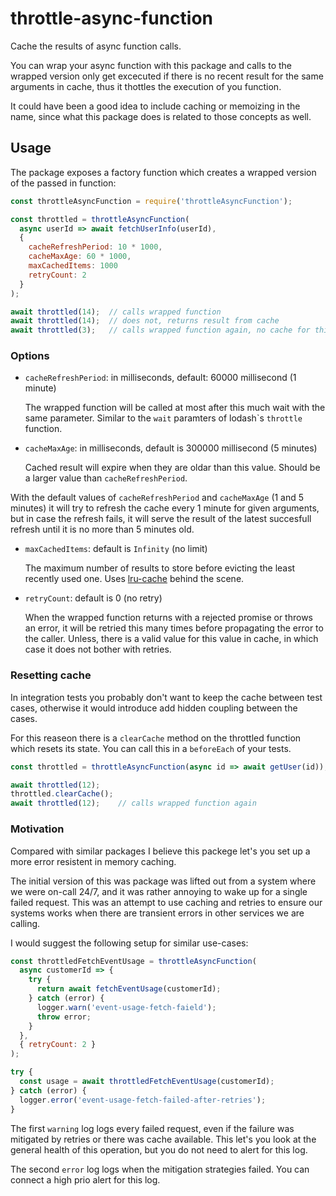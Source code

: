 # throttle-async-function

Cache the results of async function calls.

You can wrap your async function with this package and calls to the
wrapped version only get excecuted if there is no recent result for the same arguments in
cache, thus it thottles the execution of you function.

It could have been a good idea to include caching or memoizing in the name, since what
this package does is related to those concepts as well.

## Usage

The package exposes a factory function which creates a wrapped version of the passed in
function:

```js
const throttleAsyncFunction = require('throttleAsyncFunction');

const throttled = throttleAsyncFunction(
  async userId => await fetchUserInfo(userId),
  {
    cacheRefreshPeriod: 10 * 1000,
    cacheMaxAge: 60 * 1000,
    maxCachedItems: 1000
    retryCount: 2
  }
);

await throttled(14);  // calls wrapped function
await throttled(14);  // does not, returns result from cache
await throttled(3);   // calls wrapped function again, no cache for this argument
```

### Options

- `cacheRefreshPeriod`: in milliseconds, default: 60000 millisecond (1 minute)

  The wrapped function will be called at most after this much wait with the same parameter.
  Similar to the `wait` paramters of lodash\`s `throttle` function.

- `cacheMaxAge`: in milliseconds, default is 300000 millisecond (5 minutes)

  Cached result will expire when they are oldar than this value.
  Should be a larger value than `cacheRefreshPeriod`.

With the default values of `cacheRefreshPeriod` and `cacheMaxAge` (1 and 5 minutes)
it will try to refresh the cache every 1 minute for given arguments, but in case
the refresh fails, it will serve the result of the latest succesfull refresh until it is
no more than 5 minutes old.

- `maxCachedItems`: default is `Infinity` (no limit)

  The maximum number of results to store before evicting the least recently used one.
  Uses [lru-cache](https://www.npmjs.com/package/lru-cache) behind the scene.

- `retryCount`: default is 0 (no retry)

  When the wrapped function returns with a rejected promise or throws an error, it will
  be retried this many times before propagating the error to the caller.
  Unless, there is a valid value for this value in cache, in which case it does not
  bother with retries.

### Resetting cache

In integration tests you probably don't want to keep the cache between test cases,
otherwise it would introduce add hidden coupling between the cases.

For this reaseon there is a `clearCache` method on the throttled function which resets its
state. You can call this in a `beforeEach` of your tests.

```js
const throttled = throttleAsyncFunction(async id => await getUser(id));

await throttled(12);
throttled.clearCache();
await throttled(12);    // calls wrapped function again
```

### Motivation

Compared with similar packages I believe this packege let's you set up a more
error resistent in memory caching.

The initial version of this was package was lifted out from a system where we
were on-call 24/7, and it was rather annoying to wake up for a single failed request.
This was an attempt to use caching and retries to ensure our systems works
when there are transient errors in other services we are calling.

I would suggest the following setup for similar use-cases:

```js
const throttledFetchEventUsage = throttleAsyncFunction(
  async customerId => {
    try {
      return await fetchEventUsage(customerId);
    } catch (error) {
      logger.warn('event-usage-fetch-faield');
      throw error;
    }
  },
  { retryCount: 2 }
);

try {
  const usage = await throttledFetchEventUsage(customerId);
} catch (error) {
  logger.error('event-usage-fetch-failed-after-retries');
}
```

The first `warning` log logs every failed request, even if the failure was mitigated by
retries or there was cache available. This let's you look at the general health of
this operation, but you do not need to alert for this log.

The second `error` log logs when the mitigation strategies failed.
You can connect a high prio alert for this log.
